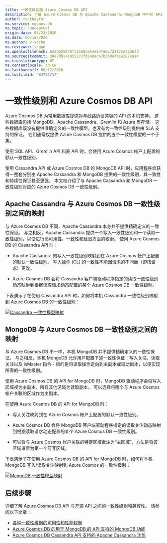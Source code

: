 ```yaml
---
title: 一致性级别和 Azure Cosmos DB API
description: 了解 Azure Cosmos DB 与 Apache Cassandra、MongoDB 中不同 API 之间的一致性级别映射
author: rockboyfor
ms.service: cosmos-db
ms.topic: conceptual
origin.date: 04/23/2020
ms.date: 06/15/2020
ms.author: v-yeche
ms.reviewer: sngun
ms.openlocfilehash: 6326029870f31588c664e54fe0c72117cd72364d
ms.sourcegitcommit: 3de7d92ac955272fd140ec47b3a0a7b1e287ca14
ms.translationtype: HT
ms.contentlocale: zh-CN
ms.lasthandoff: 06/12/2020
ms.locfileid: "84723717"
---
```

# <a name="consistency-levels-and-azure-cosmos-db-apis"></a>一致性级别和 Azure Cosmos DB API

Azure Cosmos DB 为常用数据库提供对与线路协议兼容的 API 的本机支持。 这些数据库包括 MongoDB、Apache Cassandra、Gremlin 和 Azure 表存储。 这些数据库既没有提供准确定义的一致性模型，也没有为一致性级别提供由 SLA 支持的保证。 它们通常仅提供 Azure Cosmos DB 提供的五个一致性模型的一个子集。 

使用 SQL API、Gremlin API 和表 API 时，会使用 Azure Cosmos 帐户上配置的默认一致性级别。 

使用 Cassandra API 或 Azure Cosmos DB 的 MongoDB API 时，应用程序会获得一整套分别由 Apache Cassandra 和 MongoDB 提供的一致性级别，其一致性和持续性保证甚至更强。 本文档介绍了与 Apache Cassandra 和 MongoDB 一致性级别对应的 Azure Cosmos DB 一致性级别。

<a name="cassandra-mapping"></a>
## <a name="mapping-between-apache-cassandra-and-azure-cosmos-db-consistency-levels"></a>Apache Cassandra 与 Azure Cosmos DB 一致性级别之间的映射

与 Azure Cosmos DB 不同，Apache Cassandra 本身并不提供精确定义的一致性保证。  与之相反，Apache Cassandra 提供一个写入一致性级别和一个读取一致性级别，以便进行高可用性、一致性和延迟方面的权衡。 使用 Azure Cosmos DB 的 Cassandra API 时： 

* Apache Cassandra 的写入一致性级别映射到在 Azure Cosmos 帐户上配置的默认一致性级别。 写入操作 (CL) 的一致性不能因请求的不同而（即按请求）更改。

* Azure Cosmos DB 会将 Cassandra 客户端驱动程序指定的读取一致性级别动态映射到根据读取请求动态配置的某个 Azure Cosmos DB 一致性级别。 

下表演示了在使用 Cassandra API 时，如何将本机 Cassandra 一致性级别映射到 Azure Cosmos DB 的一致性级别：  

[![Cassandra 一致性模型映射](./media/consistency-levels-across-apis/consistency-model-mapping-cassandra.png)](./media/consistency-levels-across-apis/consistency-model-mapping-cassandra.png#lightbox)

<a name="mongo-mapping"></a>
## <a name="mapping-between-mongodb-and-azure-cosmos-db-consistency-levels"></a>MongoDB 与 Azure Cosmos DB 一致性级别之间的映射

与 Azure Cosmos DB 不一样，本机 MongoDB 并不提供精确定义的一致性保证。 与之相反，本机 MongoDB 允许用户配置下述一致性保证：写入关注、读取关注以及 isMaster 指令 - 目的是将读取操作定向到主副本或辅助副本，以便实现所需的一致性级别。 

使用 Azure Cosmos DB 的 API for MongoDB 时，MongoDB 驱动程序会将写入区域视为主副本，所有其他区域为读取副本。 可以选择将哪个与 Azure Cosmos 帐户关联的区域作为主副本。 

在使用 Azure Cosmos DB 的 API for MongoDB 时：

* 写入关注映射到在 Azure Cosmos 帐户上配置的默认一致性级别。

* Azure Cosmos DB 会将 MongoDB 客户端驱动程序指定的读取关注动态映射到根据读取请求动态配置的某个 Azure Cosmos DB 一致性级别。 

* 可以将与 Azure Cosmos 帐户关联的特定区域批注为“主区域”，方法是将该区域设置为第一个可写区域。 

下表演示了在使用 Azure Cosmos DB 的 API for MongoDB 时，如何将本机 MongoDB 写入/读取关注映射到 Azure Cosmos 的一致性级别：

[![MongoDB 一致性模型映射](./media/consistency-levels-across-apis/consistency-model-mapping-mongodb.png)](./media/consistency-levels-across-apis/consistency-model-mapping-mongodb.png#lightbox)

## <a name="next-steps"></a>后续步骤

详细了解 Azure Cosmos DB API 与开源 API 之间的一致性级别和兼容性。 请参阅以下文章：

* [各种一致性级别的可用性和性能权衡](consistency-levels-tradeoffs.md)
* [Azure Cosmos DB 的用于 MongoDB 的 API 支持的 MongoDB 功能](mongodb-feature-support.md)
* [Azure Cosmos DB Cassandra API 支持的 Apache Cassandra 功能](cassandra-support.md)

<!-- Update_Description: update meta properties, wording update -->